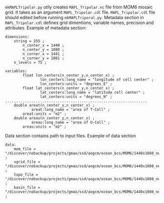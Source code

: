 `mkMAPLTripolar.py` utily creates `MAPL_Tripolar.nc` file from MOM6 mosaic grid. It takes as an argument `MAPL_Tripolar.cdl` file. `MAPL_Tripolar.cdl` file should edited before running `mkMAPLTriporal.py`. Metadata section in `MAPL_Tripolar.cdl` defines grid dimentions, variable names, precision and attributes. Example of metadata section:

```
dimensions:
	string = 255 ;
        n_center_x = 1440 ;
        n_center_y = 1080 ;
        n_corner_x = 1441 ;
        n_corner_y = 1081 ;
	n_levels = 75 ;

variables:
        float lon_centers(n_center_y,n_center_x) ;
                lon_centers:long_name = "longitude of cell center" ;
                lon_centers:units = "degrees_E" ;
        float lat_centers(n_center_y,n_center_x) ;
                lat_centers:long_name = "latitude cell center" ;
                lat_centers:units = "degrees_N" ;
.................................................................
	double areat(n_center_y,n_center_x) ;
	        areat:long_name = "area of T-Cell" ;
		areat:units = "m2" ;
	double areau(n_center_y,n_center_x) ;
	        areau:long_name = "area of U-Cell" ;
		areau:units = "m2" ;
```

Data section contains path to input files. Example of data section

```
data:
	mom_file = "/discover/nobackup/projects/gmao/ssd/aogcm/ocean_bcs/MOM6/1440x1080_newtopo/INPUT/ocean_hgrid.nc" ;
	vgrid_file = "/discover/nobackup/projects/gmao/ssd/aogcm/ocean_bcs/MOM6/1440x1080_newtopo/INPUT/vgrid.nc" ;
	topo_file = "/discover/nobackup/projects/gmao/ssd/aogcm/ocean_bcs/MOM6/1440x1080_newtopo/INPUT/ocean_topog.nc" ;
	basin_file = "/discover/nobackup/projects/gmao/ssd/aogcm/ocean_bcs/MOM6/1440x1080_newtopo/INPUT/basin_codes.nc" ;
```

